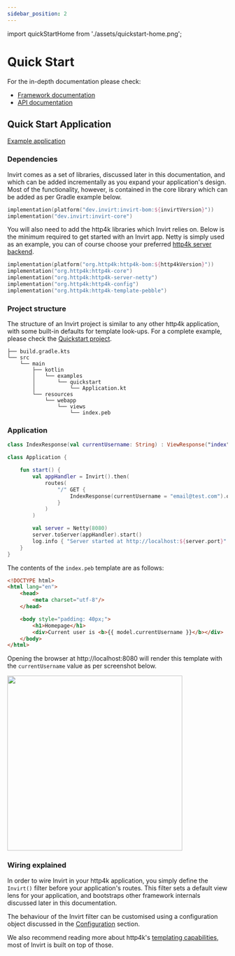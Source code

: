 ```yaml
---
sidebar_position: 2
---
```


import quickStartHome from './assets/quickstart-home.png';

# Quick Start

For the in-depth documentation please check:
 * [Framework documentation](/docs/framework/views-wiring)
 * [API documentation](/docs/api/invirt-core/route-binding)

## Quick Start Application
[Example application](https://github.com/resoluteworks/invirt/tree/main/examples/quickstart)

### Dependencies
Invirt comes as a set of libraries, discussed later in this documentation, and which can be added incrementally
as you expand your application's design. Most of the functionality, however, is contained
in the core library which can be added as per Gradle example below.

```kotlin
implementation(platform("dev.invirt:invirt-bom:${invirtVersion}"))
implementation("dev.invirt:invirt-core")
```

You will also need to add the http4k libraries which Invirt relies on. Below is the minimum required
to get started with an Invirt app. Netty is simply used as an example, you can of course choose your
preferred [http4k server backend](https://www.http4k.org/guide/reference/servers/).

```kotlin
implementation(platform("org.http4k:http4k-bom:${http4kVersion}"))
implementation("org.http4k:http4k-core")
implementation("org.http4k:http4k-server-netty")
implementation("org.http4k:http4k-config")
implementation("org.http4k:http4k-template-pebble")
```

### Project structure

The structure of an Invirt project is similar to any other http4k application, with some built-in defaults
for template look-ups. For a complete example, please check the [Quickstart project](https://github.com/resoluteworks/invirt/tree/main/examples/quickstart).

```text
├── build.gradle.kts
└── src
    └── main
        ├── kotlin
        │   └── examples
        │       └── quickstart
        │           └── Application.kt
        └── resources
            └── webapp
                └── views
                    └── index.peb
```

### Application
```kotlin
class IndexResponse(val currentUsername: String) : ViewResponse("index")

class Application {

    fun start() {
        val appHandler = Invirt().then(
            routes(
                "/" GET {
                    IndexResponse(currentUsername = "email@test.com").ok()
                }
            )
        )

        val server = Netty(8080)
        server.toServer(appHandler).start()
        log.info { "Server started at http://localhost:${server.port}" }
    }
}
```

The contents of the `index.peb` template are as follows:

```html
<!DOCTYPE html>
<html lang="en">
    <head>
        <meta charset="utf-8"/>
    </head>

    <body style="padding: 40px;">
        <h1>Homepage</h1>
        <div>Current user is <b>{{ model.currentUsername }}</b></div>
    </body>
</html>
```

Opening the browser at http://localhost:8080 will render this template with the `currentUsername` value
as per screenshot below.

<img src={quickStartHome} width="400"/>


### Wiring explained
In order to wire Invirt in your http4k application, you simply define the `Invirt()` filter before your
application's routes. This filter sets a default view lens for your application, and bootstraps other
framework internals discussed later in this documentation.

The behaviour of the Invirt filter can be customised using a configuration object discussed in the
[Configuration](/docs/framework/configuration) section.

We also recommend reading more about http4k's [templating capabilities](https://www.http4k.org/guide/howto/use_a_templating_engine/),
most of Invirt is built on top of those.

